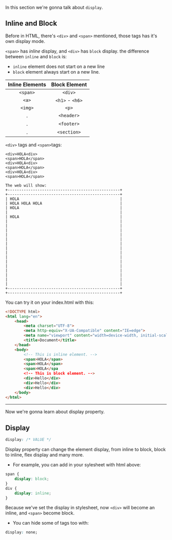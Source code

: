 In this section we're gonna talk about `display`. 

## Inline and Block
Before in HTML, there's `<div>` and `<span>` mentioned, those tags has it's own display mode.

`<span>` has *inline* display, and `<div>` has `block` display. the difference between `inline` and `block` is:

- `inline` element does not start on a new line
- `block` element always start on a new line.
<center>

| Inline Elements | Block Element |
| :-----------: | :-----------: |
|`<span>`| `<div>`
|`<a>`   | `<h1>` - `<h6>`
|`<img>` | `<p>`
|    .  | `<header>` 
|    . | `<footer>` 
|    .| `<section>`

</center>

`<div>` tags and `<span>`tags:
                                
    <div>HOLA<div>                                                              <span>HOLA</span>
    <div>HOLA<div>                                                              <span>HOLA</span>
    <div>HOLA<div>                                                              <span>HOLA</span>

    The web will show: 
    +-------------------------------------------------+                         +-------------------------------------------------+
    | HOLA                                            |                         | HOLA HOLA HOLA                                  |
    | HOLA                                            |                         |                                                 |
    | HOLA                                            |                         |                                                 |
    |                                                 |                         |                                                 |
    |                                                 |                         |                                                 |
    |                                                 |                         |                                                 |
    |                                                 |                         |                                                 |
    |                                                 |                         |                                                 |
    |                                                 |                         |                                                 |
    |                                                 |                         |                                                 |
    +-------------------------------------------------+                         +-------------------------------------------------+                      
                                                   
You can try it on your index.html with this:
```html
<!DOCTYPE html>
<html lang="en">
    <head>
        <meta charset="UTF-8">
        <meta http-equiv="X-UA-Compatible" content="IE=edge">
        <meta name="viewport" content="width=device-width, initial-scale=1.0">
        <title>Document</title>
    </head>
    <body>
        <!-- This is inline element. -->
        <span>HOLA</span>
        <span>HOLA</span>
        <span>HOLA</spa
        <!-- This is block element. -->
        <div>Hello</div>
        <div>Hello</div>
        <div>Hello</div>
    </body>
</html>
```
---
Now we're gonna learn about display property.

## Display
```css
display: /* VALUE */
```

Display property can change the element display, from inline to block, block to inline, flex display and many more.

- For example, you can add in your sylesheet with html above:
```css
span {
    display: block;
}
div {
    display: inline;
}
```

Because we've set the display in stylesheet, now `<div>` will become an inline, and `<span>` become block.

- You can hide some of tags too with:
```css
display: none;
```